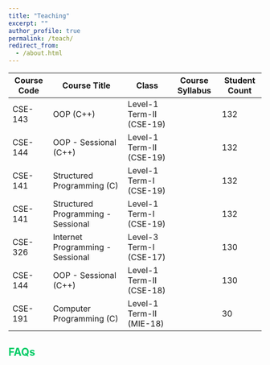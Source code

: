 ```yaml
---
title: "Teaching"
excerpt: ""
author_profile: true
permalink: /teach/
redirect_from: 
  - /about.html
---
```


| Course Code|  Course Title                   | Class             | Course Syllabus   | Student Count | 
| ---     | ------                          | --                 | --------------    | ------ |
| CSE-143    | OOP (C++)                       | Level-1 Term-II (CSE-19)|                 |   132      |
| CSE-144    | OOP - Sessional (C++)           | Level-1 Term-II (CSE-19)|                   |   132     |
| CSE-141    | Structured Programming (C)      | Level-1 Term-I (CSE-19)|                 |   132      |
| CSE-141    | Structured Programming - Sessional| Level-1 Term-I (CSE-19)|                 |   132      |
| CSE-326    | Internet Programming - Sessional| Level-3 Term-I (CSE-17)|                   |   130     |
| CSE-144    | OOP - Sessional (C++)           | Level-1 Term-II (CSE-18)|                   |   130     |
| CSE-191    | Computer Programming (C)        | Level-1 Term-II (MIE-18)|                   |   30      |

## <font color="#00cc66"> FAQs </font>  
